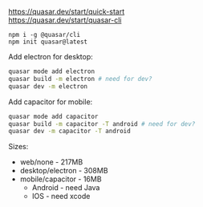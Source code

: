 https://quasar.dev/start/quick-start \
https://quasar.dev/start/quasar-cli

```
npm i -g @quasar/cli
npm init quasar@latest
```

Add electron for desktop:
```sh
quasar mode add electron
quasar build -m electron # need for dev?
quasar dev -m electron
```

Add capacitor for mobile:
```sh
quasar mode add capacitor
quasar build -m capacitor -T android # need for dev?
quasar dev -m capacitor -T android
```

Sizes:
- web/none - 217MB
- desktop/electron - 308MB
- mobile/capacitor - 16MB
  - Android - need Java
  - IOS - need xcode
